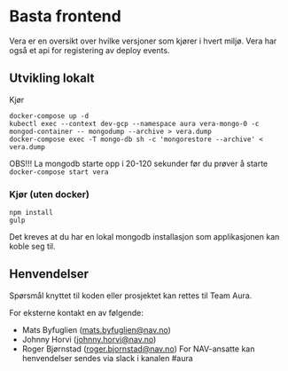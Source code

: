 # Basta frontend

Vera er en oversikt over hvilke versjoner som kjører i hvert miljø. Vera har også et api for registering av deploy events.




## Utvikling lokalt

Kjør

```console
docker-compose up -d
kubectl exec --context dev-gcp --namespace aura vera-mongo-0 -c mongod-container -- mongodump --archive > vera.dump
docker-compose exec -T mongo-db sh -c 'mongorestore --archive' < vera.dump
```

OBS!!! La mongodb starte opp i 20-120 sekunder før du prøver å starte `docker-compose start vera`

### Kjør (uten docker)

```console
npm install
gulp
```

Det kreves at du har en lokal mongodb installasjon som applikasjonen kan koble seg til. 


## Henvendelser

Spørsmål knyttet til koden eller prosjektet kan rettes til Team Aura.

For eksterne kontakt en av følgende:

- Mats Byfuglien (mats.byfuglien@nav.no)
- Johnny Horvi (johnny.horvi@nav.no)
- Roger Bjørnstad (roger.bjornstad@nav.no)
For NAV-ansatte kan henvendelser sendes via slack i kanalen #aura
